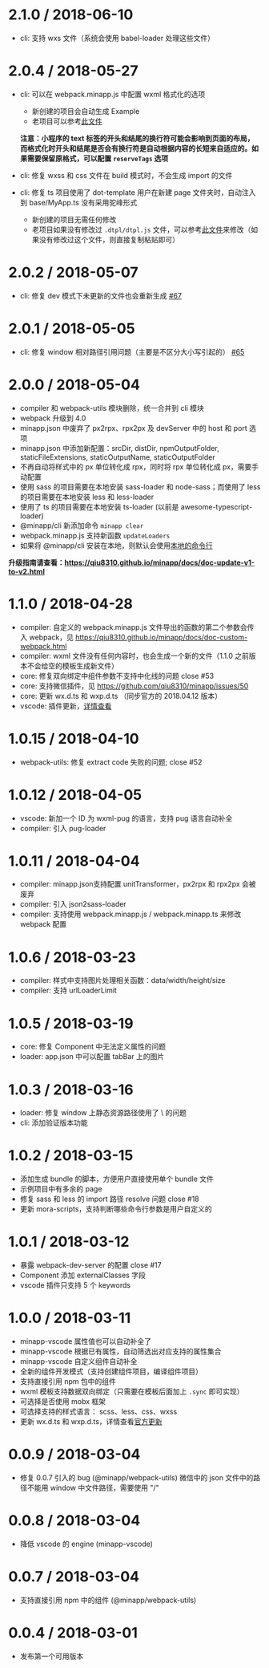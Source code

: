 2.1.0 / 2018-06-10
==================

* cli: 支持 wxs 文件（系统会使用 babel-loader 处理这些文件）


2.0.4 / 2018-05-27
==================

* cli: 可以在 webpack.minapp.js 中配置 wxml 格式化的选项
  - 新创建的项目会自动生成 Example
  - 老项目可以参考[此文件](https://github.com/qiu8310/minapp/blob/v2.0.4/packages/minapp-cli/common/Application/base/webpack.minapp.js.dtpl#L19-L33)

  **注意：小程序的 text 标签的开头和结尾的换行符可能会影响到页面的布局，而格式化时开头和结尾是否会有换行符是自动根据内容的长短来自适应的。如果需要保留原格式，可以配置 `reserveTags` 选项**

* cli: 修复 wxss 和 css 文件在 build 模式时，不会生成 import 的文件
* cli: 修复 ts 项目使用了 dot-template 用户在新建 page 文件夹时，自动注入到 base/MyApp.ts 没有采用驼峰形式
  - 新创建的项目无需任何修改
  - 老项目如果没有修改过 `.dtpl/dtpl.js` 文件，可以参考[此文件](https://github.com/qiu8310/minapp/blob/v2.0.4/packages/minapp-cli/common/Application/ts/.dtpl/dtpl.js.dtpl)来修改（如果没有修改过这个文件，则直接复制粘贴即可）


2.0.2 / 2018-05-07
==================

* cli: 修复 dev 模式下未更新的文件也会重新生成 [#67](https://github.com/qiu8310/minapp/issues/67)

2.0.1 / 2018-05-05
==================

* cli: 修复 window 相对路径引用问题（主要是不区分大小写引起的） [#65](https://github.com/qiu8310/minapp/issues/65)


2.0.0 / 2018-05-04
==================

* compiler 和 webpack-utils 模块删除，统一合并到 cli 模块
* webpack 升级到 4.0
* minapp.json 中废弃了 px2rpx、rpx2px 及 devServer 中的 host 和 port 选项
* minapp.json 中添加新配置：srcDir, distDir, npmOutputFolder, staticFileExtensions, staticOutputName, staticOutputFolder
* 不再自动将样式中的 px 单位转化成 rpx，同时将 rpx 单位转化成 px，需要手动配置
* 使用 sass 的项目需要在本地安装 sass-loader 和 node-sass；而使用了 less 的项目需要在本地安装 less 和 less-loader
* 使用了 ts 的项目需要在本地安装 ts-loader (以前是 awesome-typescript-loader)
* @minapp/cli 新添加命令 `minapp clear`
* webpack.minapp.js 支持新函数 `updateLoaders`
* 如果将 @minapp/cli 安装在本地，则默认会使用[本地的命令行](https://github.com/qiu8310/minapp/issues/58)

**升级指南请查看：https://qiu8310.github.io/minapp/docs/doc-update-v1-to-v2.html**


1.1.0 / 2018-04-28
==================

* compiler: 自定义的 webpack.minapp.js 文件导出的函数的第二个参数会传入 webpack，见 https://qiu8310.github.io/minapp/docs/doc-custom-webpack.html
* compiler: wxml 文件没有任何内容时，也会生成一个新的文件（1.1.0 之前版本不会给空的模板生成新文件）
* core: 修复双向绑定中组件参数不支持中化线的问题 close #53
* core: 支持微信插件，见 https://github.com/qiu8310/minapp/issues/50
* core: 更新 wx.d.ts 和 wxp.d.ts （同步官方的 2018.04.12 版本）
* vscode: 插件更新，[详情查看](https://github.com/qiu8310/minapp/blob/master/packages/minapp-vscode/CHANGELOG.md)

1.0.15 / 2018-04-10
==================

* webpack-utils: 修复 extract code 失败的问题; close #52

1.0.12 / 2018-04-05
==================

* vscode: 新加一个 ID 为 wxml-pug 的语言，支持 pug 语言自动补全
* compiler: 引入 pug-loader

1.0.11 / 2018-04-04
==================

* compiler: minapp.json支持配置 unitTransformer，px2rpx 和 rpx2px 会被废弃
* compiler: 引入 json2sass-loader
* compiler: 支持使用 webpack.minapp.js / webpack.minapp.ts 来修改 webpack 配置

1.0.6 / 2018-03-23
==================

* compiler: 样式中支持图片处理相关函数：data/width/height/size
* compiler: 支持 urlLoaderLimit

1.0.5 / 2018-03-19
==================

* core: 修复 Component 中无法定义属性的问题
* loader: app.json 中可以配置 tabBar 上的图片


1.0.3 / 2018-03-16
==================

* loader: 修复 window 上静态资源路径使用了 \ 的问题
* cli: 添加验证版本功能


1.0.2 / 2018-03-15
==================

* 添加生成 bundle 的脚本，方便用户直接使用单个 bundle 文件
* 示例项目中有多余的 page
* 修复 sass 和 less 的 import 路径 resolve 问题 close #18
* 更新 mora-scripts，支持判断哪些命令行参数是用户自定义的

1.0.1 / 2018-03-12
==================

* 暴露 webpack-dev-server 的配置 close #17
* Component 添加 externalClasses 字段
* vscode 插件只支持 5 个 keywords

1.0.0 / 2018-03-11
==================

* minapp-vscode 属性值也可以自动补全了
* minapp-vscode 根据已有属性，自动筛选出对应支持的属性集合
* minapp-vscode 自定义组件自动补全
* 全新的组件开发模式（支持创建组件项目，编译组件项目）
* 支持直接引用 npm 包中的组件
* wxml 模板支持数据双向绑定（只需要在模板后面加上 `.sync` 即可实现）
* 可选择是否使用 mobx 框架
* 可选择支持的样式语言： scss、less、css、wxss
* 更新 wx.d.ts 和 wxp.d.ts，详情查看[官方更新](https://mp.weixin.qq.com/debug/wxadoc/dev/devtools/uplog.html#20180307-%E5%9F%BA%E7%A1%80%E5%BA%93%E6%9B%B4%E6%96%B0-1992)


0.0.9 / 2018-03-04
==================

* 修复 0.0.7 引入的 bug (@minapp/webpack-utils)
  微信中的 json 文件中的路径不能用 window 中文件路径，需要使用 "/"


0.0.8 / 2018-03-04
==================

* 降低 vscode 的 engine (minapp-vscode)


0.0.7 / 2018-03-04
==================

* 支持直接引用 npm 中的组件 (@minapp/webpack-utils)


0.0.4 / 2018-03-01
==================

* 发布第一个可用版本
